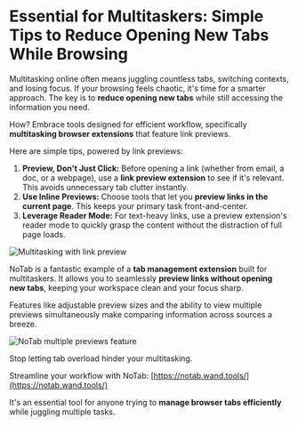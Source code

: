 # Essential for Multitaskers: Simple Tips to Reduce Opening New Tabs While Browsing

Multitasking online often means juggling countless tabs, switching contexts, and losing focus. If your browsing feels chaotic, it's time for a smarter approach. The key is to **reduce opening new tabs** while still accessing the information you need.

How? Embrace tools designed for efficient workflow, specifically **multitasking browser extensions** that feature link previews.

Here are simple tips, powered by link previews:

1.  **Preview, Don't Just Click:** Before opening a link (whether from email, a doc, or a webpage), use a **link preview extension** to see if it's relevant. This avoids unnecessary tab clutter instantly.
2.  **Use Inline Previews:** Choose tools that let you **preview links in the current page**. This keeps your primary task front-and-center.
3.  **Leverage Reader Mode:** For text-heavy links, use a preview extension's reader mode to quickly grasp the content without the distraction of full page loads.

![Multitasking with link preview](images/notab1.png)

NoTab is a fantastic example of a **tab management extension** built for multitaskers. It allows you to seamlessly **preview links without opening new tabs**, keeping your workspace clean and your focus sharp.

Features like adjustable preview sizes and the ability to view multiple previews simultaneously make comparing information across sources a breeze.

![NoTab multiple previews feature](images/notab2.png)

Stop letting tab overload hinder your multitasking.

Streamline your workflow with NoTab: [https://notab.wand.tools/](https://notab.wand.tools/)

It's an essential tool for anyone trying to **manage browser tabs efficiently** while juggling multiple tasks.
